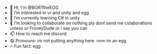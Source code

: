 - 👋 Hi, I’m @BORTtheEGG
- 👀 I’m interested in vr and unity and egg
- 🌱 I’m currently learning C# in unity
- 💞️ I’m looking to collaborate on nothing pls dont send me colaborations unless ur FroneyDude or i say you can
- 📫 How to reach me discord
- 😄 Pronouns: im not putting anything here. nvm im an egg
- ⚡ Fun fact: egg

<!---
BORTtheEGG/BORTtheEGG is a ✨ special ✨ repository because its `README.md` (this file) appears on your GitHub profile.
You can click the Preview link to take a look at your changes.
--->
